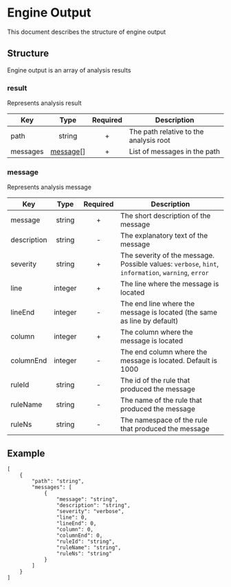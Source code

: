 # Engine Output
This document describes the structure of engine output
## Structure
Engine output is an array of analysis results
### result
Represents analysis result

|Key|Type|Required|Description|
|-|:-:|:-:|-|
|path|string|+|The path relative to the analysis root|
|messages|[message](#message)[]|+|List of messages in the path|
### message
Represents analysis message

|Key|Type|Required|Description|
|-|:-:|:-:|-|
|message|string|+|The short description of the message|
|description|string|-|The explanatory text of the message|
|severity|string|+|The severity of the message. Possible values: `verbose`, `hint`, `information`, `warning`, `error`|
|line|integer|+|The line where the message is located|
|lineEnd|integer|-|The end line where the message is located (the same as line by default)|
|column|integer|+|The column where the message is located|
|columnEnd|integer|-|The end column where the message is located. Default is 1000|
|ruleId|string|-|The id of the rule that produced the message|
|ruleName|string|-|The name of the rule that produced the message|
|ruleNs|string|-|The namespace of the rule that produced the message|
## Example
```
[
    {
        "path": "string",
        "messages": [
            {
                "message": "string",
                "description": "string",
                "severity": "verbose",
                "line": 0,
                "lineEnd": 0,
                "column": 0,
                "columnEnd": 0,
                "ruleId": "string",
                "ruleName": "string",
                "ruleNs": "string"
            }
        ]
    }
]
```
